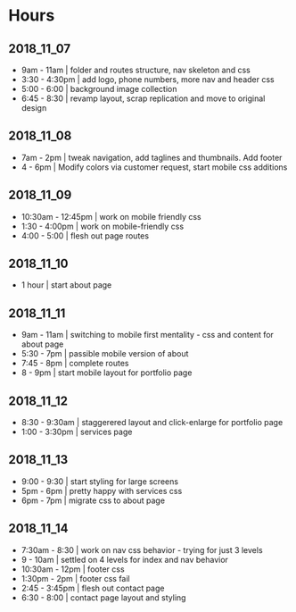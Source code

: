 # Hours
## 2018_11_07
* 9am - 11am | folder and routes structure, nav skeleton and css
* 3:30 - 4:30pm | add logo, phone numbers, more nav and header css
* 5:00 - 6:00 | background image collection
* 6:45 - 8:30 | revamp layout, scrap replication and move to original design
## 2018_11_08
* 7am - 2pm | tweak navigation, add taglines and thumbnails. Add footer
* 4 - 6pm | Modify colors via customer request, start mobile css additions
## 2018_11_09
* 10:30am - 12:45pm | work on mobile friendly css
* 1:30 - 4:00pm | work on mobile-friendly css
* 4:00 - 5:00 | flesh out page routes
## 2018_11_10
* 1 hour | start about page
## 2018_11_11
* 9am - 11am | switching to mobile first mentality - css and content for about page
* 5:30 - 7pm | passible mobile version of about
* 7:45 - 8pm | complete routes
* 8 - 9pm | start mobile layout for portfolio page
## 2018_11_12
* 8:30 - 9:30am | staggerered layout and click-enlarge for portfolio page
* 1:00 - 3:30pm | services page
## 2018_11_13
* 9:00 - 9:30 | start styling for large screens
* 5pm - 6pm | pretty happy with services css
* 6pm - 7pm | migrate css to about page
## 2018_11_14
* 7:30am - 8:30 | work on nav css behavior - trying for just 3 levels
* 9 - 10am | settled on 4 levels for index and nav behavior
* 10:30am - 12pm | footer css
* 1:30pm - 2pm | footer css fail
* 2:45 - 3:45pm | flesh out contact page
* 6:30 - 8:00 | contact page layout and styling
